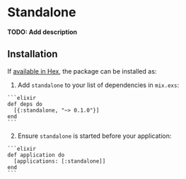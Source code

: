 # Standalone

**TODO: Add description**

## Installation

If [available in Hex](https://hex.pm/docs/publish), the package can be installed as:

  1. Add `standalone` to your list of dependencies in `mix.exs`:

    ```elixir
    def deps do
      [{:standalone, "~> 0.1.0"}]
    end
    ```

  2. Ensure `standalone` is started before your application:

    ```elixir
    def application do
      [applications: [:standalone]]
    end
    ```


